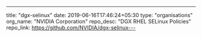 ---
title: "dgx-selinux"
date: 2019-06-16T17:46:24+05:30
type: "organisations"
org_name: "NVIDIA Corporation"
repo_desc: "DGX RHEL SELinux Policies"
repo_link: https://github.com/NVIDIA/dgx-selinux---